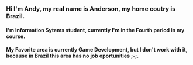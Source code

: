 
### Hi I'm Andy, my real name is Anderson, my home coutry is Brazil.
#### I'm Information Sytems student, currently I'm in the Fourth period in my course.

#### My Favorite area is currently Game Development, but I don't work with it, because in Brazil this area has no job oportunities ;-;. 
 [](https://github-readme-stats.vercel.app/api/top-langs/?username=Andy-kunn&hide=html&layout=compact&theme=dark)